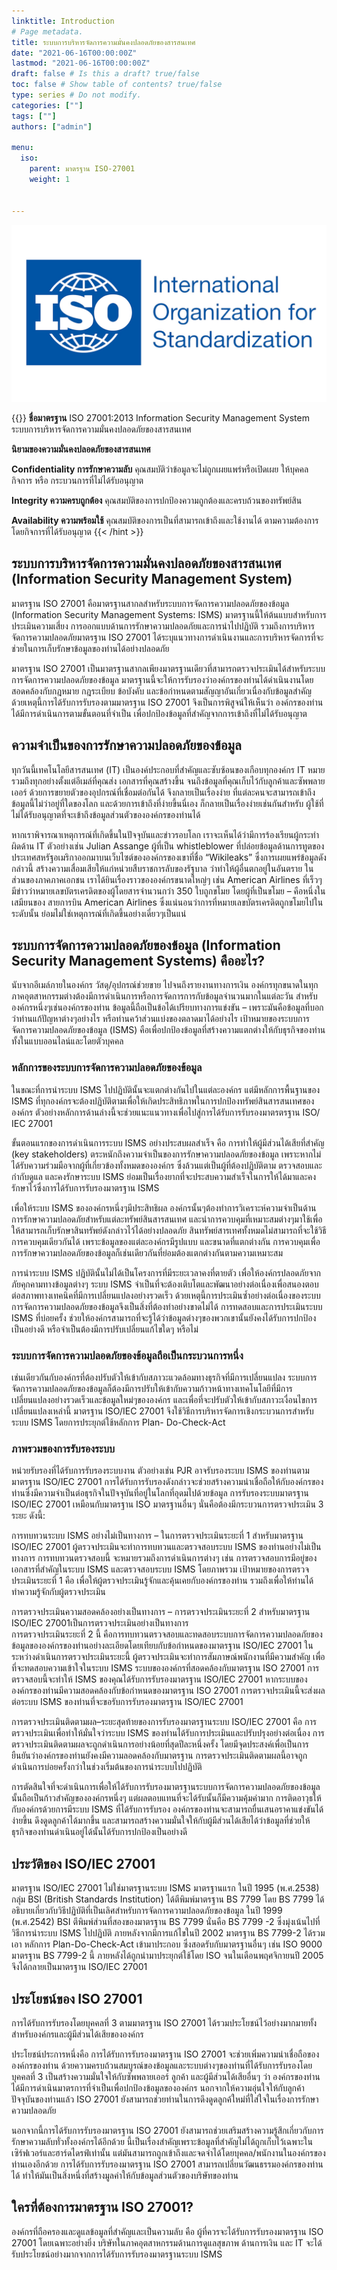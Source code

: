 ```yaml
---
linktitle: Introduction
# Page metadata.
title: ระบบการบริหารจัดการความมั่นคงปลอดภัยของสารสนเทศ
date: "2021-06-16T00:00:00Z"
lastmod: "2021-06-16T00:00:00Z"
draft: false # Is this a draft? true/false
toc: false # Show table of contents? true/false
type: series # Do not modify.
categories: [""]
tags: [""]
authors: ["admin"]

menu:
  iso:
    parent: มาตรฐาน ISO-27001
    weight: 1


---
```


![](./img/Untitled.png)

{{<hint success>}}
**ชื่อมาตรฐาน** ISO 27001:2013 Information Security Management System ระบบการบริหารจัดการความมั่นคงปลอดภัยของสารสนเทศ

**นิยามของความมั่นคงปลอดภัยของสารสนเทศ**

**Confidentiality การรักษาความลับ**
คุณสมบัติว่าข้อมูลจะไม่ถูกเผยแพร่หรือเปิดเผย
ให้บุคคล กิจการ หรือ กระบวนการที่ไม่ได้รับอนุญาต

**Integrity ความครบถูกต้อง**
คุณสมบัติของการปกป้องความถูกต้องและครบถ้วนของทรัพย์สิน

**Availability ความพร้อมใช้**
คุณสมบัติของการเป็นที่สามารถเข้าถึงและใช้งานได้
ตามความต้องการ โดยกิจการที่ได้รับอนุญาต
{{< /hint >}}
## ระบบการบริหารจัดการความมั่นคงปลอดภัยของสารสนเทศ (Information Security Management System)

มาตรฐาน ISO 27001 คือมาตรฐานสากลสำหรับระบบการจัดการความปลอดภัยของข้อมูล (Information Security Management Systems: ISMS) มาตรฐานนี้ให้ต้นแบบสำหรับการประเมินความเสี่ยง การออกแบบด้านการรักษาความปลอดภัยและการนำไปปฏิบัติ รวมถึงการบริหารจัดการความปลอดภัยมาตรฐาน ISO 27001 ได้ระบุแนวทางการดำเนินงานและการบริหารจัดการที่จะช่วยในการเก็บรักษาข้อมูลของท่านได้อย่างปลอดภัย

มาตรฐาน ISO 27001 เป็นมาตรฐานสากลเพียงมาตรฐานเดียวที่สามารถตรวจประเมินได้สำหรับระบบการจัดการความปลอดภัยของข้อมูล มาตรฐานนี้จะให้การรับรองว่าองค์กรของท่านได้ดำเนินงานโดยสอดคล้องกับกฎหมาย กฎระเบียบ ข้อบังคับ และข้อกำหนดตามสัญญาอันเกี่ยวเนื่องกับข้อมูลสำคัญ ด้วยเหตุนี้การได้รับการรับรองตามมาตรฐาน ISO 27001 จึงเป็นการพิสูจน์ให้เห็นว่า องค์กรของท่านได้มีการดำเนินการตามขั้นตอนที่จำเป็น เพื่อปกป้องข้อมูลที่สำคัญจากการเข้าถึงที่ไม่ได้รับอนุญาต



## ความจำเป็นของการรักษาความปลอดภัยของข้อมูล

ทุกวันนี้เทคโนโลยีสารสนเทศ (IT) เป็นองค์ประกอบที่สำคัญและซับซ้อนของเกือบทุกองค์กร IT หมายรวมถึงทุกอย่างตั้งแต่อีเมล์ที่คุณส่ง เอกสารที่คุณสร้างขึ้น จนถึงข้อมูลที่คุณเก็บไว้กับลูกค้าและซัพพลายเออร์ ด้วยการขยายตัวของอุปกรณ์ที่เชื่อมต่อกันได้ จึงกลายเป็นเรื่องง่าย ที่แต่ละคนจะสามารถเข้าถึงข้อมูลนี้ไม่ว่าอยู่ที่ใดของโลก และด้วยการเข้าถึงที่ง่ายขึ้นนี่เอง ก็กลายเป็นเรื่องง่ายเช่นกันสำหรับ ผู้ใช้ที่ไม่ได้รับอนุญาตที่จะเข้าถึงข้อมูลส่วนตัวขององค์กรของท่านได้

หากเราพิจารณาเหตุการณ์ที่เกิดขึ้นในปัจจุบันและข่าวรอบโลก เราจะเห็นได้ว่ามีการร้องเรียนผู้กระทำผิดด้าน IT ตัวอย่างเช่น Julian Assange ผู้ที่เป็น whistleblower ที่ปล่อยข้อมูลด้านการทูตของประเทศสหรัฐอเมริกาออกมาบนเว็บไซต์ขององค์กรของเขาที่ชื่อ “Wikileaks” ซึ่งการเผยแพร่ข้อมูลดังกล่าวนี้ สร้างความเสื่อมเสียให้แก่หน่วยสืบราชการลับของรัฐบาล ว่าทำให้ผู้อื่นตกอยู่ในอันตราย ในส่วนของภาคภาคเอกชน เราได้ยินเรื่องราวขององค์กรขนาดใหญ่ๆ เช่น American Airlines ที่เร็วๆ มีข่าวว่าหมายเลขบัตรเครดิตของผู้โดยสารจำนวนกว่า 350 ใบถูกขโมย โดยผู้ที่เป็นขโมย – คือหนึ่งในเสมียนของ สายการบิน American Airlines ซึ่งแน่นอนว่าการที่หมายเลขบัตรเครดิตถูกขโมยไปในระดับนั้น ย่อมไม่ใช่เหตุการณ์ที่เกิดขึ้นอย่างเดี่ยวๆเป็นแน่

## **ระบบการจัดการความปลอดภัยของข้อมูล (Information Security Management Systems) คืออะไร?**

นับจากอีเมล์ภายในองค์กร วัสดุ/อุปกรณ์ช่วยขาย ไปจนถึงรายงานทางการเงิน องค์กรทุกขนาดในทุกภาคอุตสาหกรรมต่างต้องมีการดำเนินการหรือการจัดการการกับข้อมูลจำนวนมากในแต่ละวัน สำหรับองค์กรหนึ่งๆเช่นองค์กรของท่าน ข้อมูลนี้ถือเป็นข้อได้เปรียบทางการแข่งขัน – เพราะมันคือข้อมูลที่บอกว่าท่านแก้ปัญหาต่างๆอย่างไร หรือท่านคว้าส่วนแบ่งของตลาดมาได้อย่างไร เป้าหมายของระบบการจัดการความปลอดภัยของข้อมูล (ISMS) คือเพื่อปกป้องข้อมูลที่สร้างความแตกต่างให้กับธุรกิจของท่าน ทั้งในแบบออนไลน์และโดยตัวบุคคล

### **หลักการของระบบการจัดการความปลอดภัยของข้อมูล**

ในขณะที่การนำระบบ ISMS ไปปฏิบัตินั้นจะแตกต่างกันไปในแต่ละองค์กร แต่มีหลักการพื้นฐานของ ISMS ที่ทุกองค์กรจะต้องปฏิบัติตามเพื่อให้เกิดประสิทธิภาพในการปกป้องทรัพย์สินสารสนเทศขององค์กร ตัวอย่างหลักการด้านล่างนี้จะช่วยแนะแนวทางเพื่อไปสู่การได้รับการรับรองมาตรตรฐาน ISO/ IEC 27001

ขั้นตอนแรกของการดำเนินการระบบ ISMS อย่างประสบผลสำเร็จ คือ การทำให้ผู้มีส่วนได้เสียที่สำคัญ (key stakeholders) ตระหนักถึงความจำเป็นของการรักษาความปลอดภัยของข้อมูล เพราะหากไม่ได้รับความร่วมมือจากผู้ที่เกี่ยวข้องทั้งหมดขององค์กร ซึ่งล้วนแต่เป็นผู้ที่ต้องปฏิบัติตาม ตรวจสอบและกำกับดูแล และคงรักษาระบบ ISMS ย่อมเป็นเรื่องยากที่จะประสบความสำเร็จในการให้ได้มาและคงรักษาไว้ซึ่งการได้รับการรับรองมาตรฐาน ISMS

เพื่อให้ระบบ ISMS ขององค์กรหนึ่งๆมีประสิทธิผล องค์กรนั้นๆต้องทำการวิเคราะห์ความจำเป็นด้านการรักษาความปลอดภัยสำหรับแต่ละทรัพย์สินสารสนเทศ และนำการควบคุมที่เหมาะสมต่างๆมาใช้เพื่อให้สามารถเก็บรักษาสินทรัพย์ดังกล่าวไว้ได้อย่างปลอดภัย สินทรัพย์สารเทศทั้งหมดไม่สามารถที่จะใช้วิธีการควบคุมเดียวกันได้ เพราะข้อมูลของแต่ละองค์กรมีรูปแบบ และขนาดที่แตกต่างกัน การควบคุมเพื่อการรักษาความปลอดภัยของข้อมูลก็เช่นเดียวกันที่ย่อมต้องแตกต่างกันตามความเหมาะสม

การนำระบบ ISMS ปฏิบัตินั้นไม่ได้เป็นโครงการที่มีระยะเวลาคงที่ตายตัว เพื่อให้องค์กรปลอดภัยจากภัยคุกคามทางข้อมูลต่างๆ ระบบ ISMS จำเป็นที่จะต้องเติบโตและพัฒนาอย่างต่อเนื่องเพื่อสนองตอบต่อสภาพทางเทคนิคที่มีการเปลี่ยนแปลงอย่างรวดเร็ว ด้วยเหตุนี้การประเมินซ้ำอย่างต่อเนื่องของระบบการจัดการความปลอดภัยของข้อมูลจึงเป็นสิ่งที่ต้องทำอย่างขาดไม่ได้ การทดสอบและการประเมินระบบ ISMS ที่บ่อยครั้ง ช่วยให้องค์กรสามารถที่จะรู้ได้ว่าข้อมูลต่างๆของพวกเขานั้นยังคงได้รับการปกป้องเป็นอย่างดี หรือจำเป็นต้องมีการปรับเปลี่ยนแก้ไขใดๆ หรือไม่

### **ระบบการจัดการความปลอดภัยของข้อมูลถือเป็นกระบวนการหนึ่ง**

เช่นเดียวกันกับองค์กรที่ต้องปรับตัวให้เข้ากับสภาวะแวดล้อมทางธุรกิจที่มีการเปลี่ยนแปลง ระบบการจัดการความปลอดภัยของข้อมูลก็ต้องมีการปรับให้เข้ากับความก้าวหน้าทางเทคโนโลยีที่มีการเปลี่ยนแปลงอย่างรวดเร็วและข้อมูลใหม่ๆขององค์กร และเพื่อที่จะปรับตัวให้เข้ากับสภาวะเงื่อนไขการเปลี่ยนแปลงเหล่านี้ มาตรฐาน ISO/IEC 27001 จึงใช้วิธีการบริหารจัดการเชิงกระบวนการสำหรับระบบ ISMS โดยการประยุกต์ใช้หลักการ Plan- Do-Check-Act

### **ภาพรวมของการรับรองระบบ**

หน่วยรับรองที่ได้รับการรับรองระบบงาน ตัวอย่างเช่น PJR อาจรับรองระบบ ISMS ของท่านตามมาตรฐาน ISO/IEC 27001 การได้รับการรับรองดังกล่าวจะช่วยสร้างความน่าเชื่อถือให้กับองค์กรของท่านซึ่งมีความจำเป็นต่อธุรกิจในปัจจุบันที่อยู่ในโลกที่อุดมไปด้วยข้อมูล การรับรองระบบมาตรฐาน ISO/IEC 27001 เหมือนกับมาตรฐาน ISO มาตรฐานอื่นๆ นั่นคือต้องมีกระบวนการตรวจประเมิน 3 ระยะ ดังนี้:

การทบทวนระบบ ISMS อย่างไม่เป็นทางการ – ในการตรวจประเมินระยะที่ 1 สำหรับมาตรฐาน ISO/IEC 27001 ผู้ตรวจประเมินจะทำการทบทวนและตรวจสอบระบบ ISMS ของท่านอย่างไม่เป็นทางการ การทบทวนตรวจสอบนี้ จะหมายรวมถึงการดำเนินการต่างๆ เช่น การตรวจสอบการมีอยู่ของเอกสารที่สำคัญในระบบ ISMS และตรวจสอบระบบ ISMS โดยภาพรวม เป้าหมายของการตรวจประเมินระยะที่ 1 คือ เพื่อให้ผู้ตรวจประเมินรู้จักและคุ้นเคยกับองค์กรของท่าน รวมถึงเพื่อให้ท่านได้ทำความรู้จักกับผู้ตรวจประเมิน

การตรวจประเมินความสอดคล้องอย่างเป็นทางการ – การตรวจประเมินระยะที่ 2 สำหรับมาตรฐาน ISO/IEC 27001เป็นการตรวจประเมินอย่างเป็นทางการ  
การตรวจประเมินระยะที่ 2 นี้ คือการทบทวนตรวจสอบและทดสอบระบบการจัดการความปลอดภัยของข้อมูลขององค์กรของท่านอย่างละเอียดโดยเทียบกับข้อกำหนดของมาตรฐาน ISO/IEC 27001 ในระหว่างดำเนินการตรวจประเมินระยะนี้ ผู้ตรวจประเมินจะทำการสัมภาษณ์พนักงานที่มีความสำคัญ เพื่อที่จะทดสอบความเข้าใจในระบบ ISMS ระบบขององค์กรที่สอดคล้องกับมาตรฐาน ISO 27001 การตรวจสอบนี้จะทำให้ ISMS ของคุณได้รับการรับรองมาตรฐาน ISO/IEC 27001 หากระบบขององค์กรของท่านมีความสอดคล้องกับข้อกำหนดของมาตรฐาน ISO 27001 การตรวจประเมินนี้จะส่งผลต่อระบบ ISMS ของท่านที่จะขอรับการรับรองมาตรฐาน ISO/IEC 27001

การตรวจประเมินติดตามผล–ระยะสุดท้ายของการรับรองมาตรฐานระบบ ISO/IEC 27001 คือ การตรวจประเมินเพื่อทำให้มั่นใจว่าระบบ ISMS ของท่านได้รับการประเมินและปรับปรุงอย่างต่อเนื่อง การตรวจประเมินติดตามผลจะถูกดำเนินการอย่างน้อยที่สุดปีละหนึ่งครั้ง โดยมีจุดประสงค์เพื่อเป็นการยืนยันว่าองค์กรของท่านยังคงมีความลอดคล้องกับมาตรฐาน การตรวจประเมินติดตามผลนี้อาจถูกดำเนินการบ่อยครั้งกว่าในช่วงเริ่มต้นของการนำระบบไปปฏิบัติ

การตัดสินใจที่จะดำเนินการเพื่อให้ได้รับการรับรองมาตรฐานระบบการจัดการความปลอดภัยของข้อมูลนั้นถือเป็นก้าวสำคัญขององค์กรหนึ่งๆ แต่ผลตอบแทนที่จะได้รับนั้นก็มีความคุ้มค่ามาก การติดอาวุธให้กับองค์กรด้วยการมีระบบ ISMS ที่ได้รับการรับรอง องค์กรของท่านจะสามารถยื่นเสนอราคาแข่งขันได้ง่ายขึ้น ดึงดูดลูกค้าได้มากขึ้น และสามารถสร้างความมั่นใจให้กับผู้มีส่วนได้เสียได้ว่าข้อมูลที่ช่วยให้ธุรกิจของท่านดำเนินอยู่ได้นั้นได้รับการปกป้องเป็นอย่างดี

## **ประวัติของ ISO/IEC 27001**

มาตรฐาน ISO/IEC 27001 ไม่ใช่มาตรฐานระบบ ISMS มาตรฐานแรก ในปี 1995 (พ.ศ.2538) กลุ่ม BSI (British Standards Institution) ได้ตีพิมพ์มาตรฐาน BS 7799 โดย BS 7799 ได้อธิบายเกี่ยวกับวิธีปฏิบัติที่เป็นเลิศสำหรับการจัดการความปลอดภัยของข้อมูล ในปี 1999 (พ.ศ.2542) BSI ตีพิมพ์ส่วนที่สองของมาตรฐาน BS 7799 นั่นคือ BS 7799 -2 ซึ่งมุ่งเน้นไปที่วิธีการนำระบบ ISMS ไปปฏิบัติ ภายหลังจากมีการแก้ไขในปี 2002 มาตรฐาน BS 7799-2 ได้รวมเอา หลักการ Plan-Do-Check-Act เข้ามาประกอบ ซึ่งสอดรับกับมาตรฐานอื่นๆ เช่น ISO 9000 มาตรฐาน BS 7799-2 นี้ ภายหลังได้ถูกนำมาประยุกต์ใช้โดย ISO จนในเดือนพฤศจิกายนปี 2005 จึงได้กลายเป็นมาตรฐาน ISO/IEC 27001

## ประโยชน์ของ ISO 27001

การได้รับการรับรองโดยบุคคลที่ 3 ตามมาตรฐาน ISO 27001 ได้รวมประโยชน์ไว้อย่างมากมายทั้งสำหรับองค์กรและผู้มีส่วนได้เสียขององค์กร

ประโยชน์ประการหนึ่งคือ การได้รับการรับรองมาตรฐาน ISO 27001 จะช่วยเพิ่มความน่าเชื่อถือขององค์กรของท่าน ด้วยความครบถ้วนสมบูรณ์ของข้อมูลและระบบต่างๆของท่านที่ได้รับการรับรองโดยบุคคลที่ 3 เป็นสร้างความมั่นใจให้กับซัพพลายเออร์ ลูกค้า และผู้มีส่วนได้เสียอื่นๆ ว่า องค์กรของท่านได้มีการดำเนินมาตรการที่จำเป็นเพื่อปกป้องข้อมูลขององค์กร นอกจากให้ความอุ่นใจให้กับลูกค้าปัจจุบันของท่านแล้ว ISO 27001 ยังสามารถช่วยท่านในการดึงดูดลูกค้ใหม่ที่ใส่ใจในเรื่องการรักษาความปลอดภัย

นอกจากนี้การได้รับการรับรองมาตรฐาน ISO 27001 ยังสามารถช่วยเสริมสร้างความรู้สึกเกี่ยวกับการรักษาความลับทั่วทั้งองค์กรได้อีกด้วย นี้เป็นเรื่องสำคัญเพราะข้อมูลที่สำคัญไม่ได้ถูกเก็บไว้เฉพาะในเซิร์ฟเวอร์และฮาร์ดไดรฟ์เท่านั้น แต่มันสามารถถูกเข้าถึงและจดจำได้โดยบุคคล/พนักงานในองค์กรของท่านเองอีกด้วย การได้รับการรับรองมาตรฐาน ISO 27001 สามารถเปลี่ยนวัฒนธรรมองค์กรของท่านได้ ทำให้มันเป็นสิ่งหนึ่งที่สร้างมูลค่าให้กับข้อมูลส่วนตัวของบริษัทของท่าน

## ใครที่ต้องการมาตรฐาน ISO 27001?

องค์กรที่ถือครองและดูแลข้อมูลที่สำคัญและเป็นความลับ คือ ผู้ที่ควรจะได้รับการรับรองมาตรฐาน ISO 27001 โดยเฉพาะอย่างยิ่ง บริษัทในภาคอุตสาหกรรมด้านการดูแลสุขภาพ ด้านการเงิน และ IT จะได้รับประโยชน์อย่างมากจากการได้รับการรับรองมาตรฐานระบบ ISMS
